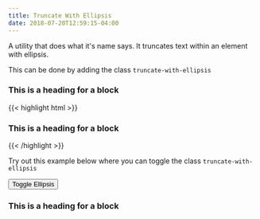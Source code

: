 ```yaml
---
title: Truncate With Ellipsis
date: 2018-07-20T12:59:15-04:00
---
```

A utility that does what it's name says. It truncates text within an element with ellipsis.

This can be done by adding the class `truncate-with-ellipsis`

<div class="block-3">
    <h3 class="truncate-with-ellipsis">This is a heading for a block</h3>
    <p class="skeleton" data-lines="7" data-animation="true"></p>
</div>
<div class="mt-3 mb-4">
{{< highlight html >}}
<div class="block-3">
    <h3 class="truncate-with-ellipsis">This is a heading for a block</h3>
    <!-- Content here! -->
</div>
{{< /highlight >}}
</div>

Try out this example below where you can toggle the class `truncate-with-ellipsis`

<button class="button button--post button--lg ellipsis-button">Toggle Ellipsis</button>
<div class="block-3 mb-4">
    <h3 class="truncate-with-ellipsis ellipsis-header">This is a heading for a block</h3>
    <p class="skeleton" data-lines="7" data-animation="true"></p>
</div>